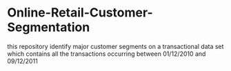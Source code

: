 # Online-Retail-Customer-Segmentation
this repository identify major customer segments on a transactional data set which contains all the transactions occurring between 01/12/2010 and 09/12/2011
